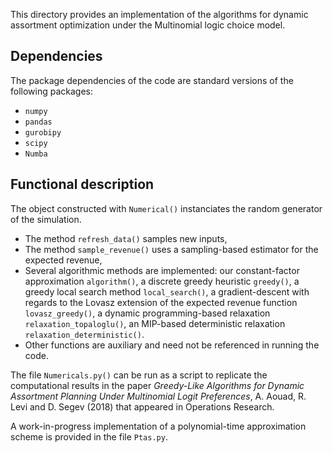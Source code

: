 This directory provides an implementation of the algorithms for dynamic assortment optimization under the Multinomial logic choice model.

## Dependencies

The package dependencies of the code are standard versions of the following packages:
* `numpy`
* `pandas`
* `gurobipy`
* `scipy`
* `Numba`



## Functional description

The object constructed with `Numerical()` instanciates the random generator of the simulation.
* The method `refresh_data()` samples new inputs,
* The method `sample_revenue()` uses a sampling-based estimator for the expected revenue,
* Several algorithmic methods are implemented: our constant-factor approximation `algorithm()`, a discrete greedy heuristic `greedy()`, a greedy local search method `local_search()`, a gradient-descent with regards to the Lovasz extension of the expected revenue function `lovasz_greedy()`, a dynamic programming-based relaxation `relaxation_topaloglu()`, an MIP-based deterministic relaxation `relaxation_deterministic()`.
* Other functions are auxiliary and need not be referenced in running the code.

The file `Numericals.py()` can be run as a script to replicate the computational results in the paper *Greedy-Like Algorithms for Dynamic Assortment Planning Under Multinomial Logit Preferences*, A. Aouad, R. Levi and D. Segev (2018) that appeared in Operations Research.

A work-in-progress implementation of a polynomial-time approximation scheme is provided in the file `Ptas.py`.
